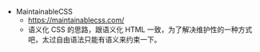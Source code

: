 - MaintainableCSS
	- https://maintainablecss.com/
	- 语义化 CSS 的思路，跟语义化 HTML 一致，为了解决维护性的一种方式吧，太过自由语法只能有语义来约束一下。